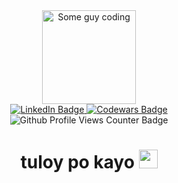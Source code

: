<div id="header" align=center>
    <img src="https://media.giphy.com/media/ZVik7pBtu9dNS/giphy.gif" alt="Some guy coding" width="150px" />
    <div id="badge">
        <a href="https://www.linkedin.com/in/sean-raleigh-janaban-49b3931b9/" target="_blank">
            <img src="https://img.shields.io/badge/LinkedIn-blue?logo=linkedin&logoColor=white&style=for-the-badge" alt="LinkedIn Badge"/>
        </a>
        <a href="https://www.codewars.com/users/Rali-28/" target="_blank">
            <img src="https://img.shields.io/badge/Codewars-black?logo=codewars&logoColor=red&style=for-the-badge"alt="Codewars Badge" />
        </a>
    </div>
    <img src="https://komarev.com/ghpvc/?username=Rali-82&style=flat-square&color=blue" alt="Github Profile Views Counter Badge"/>
    <h1>
        tuloy po kayo
        <img src="https://media.giphy.com/media/hvRJCLFzcasrR4ia7z/giphy.gif" width="30px"/>
    </h1>  
</div>

